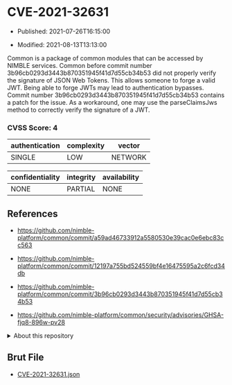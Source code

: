 # CVE-2021-32631

- Published: 2021-07-26T16:15:00

- Modified: 2021-08-13T13:13:00

Common is a package of common modules that can be accessed by NIMBLE services. Common before commit number 3b96cb0293d3443b870351945f41d7d55cb34b53 did not properly verify the signature of JSON Web Tokens. This allows someone to forge a valid JWT. Being able to forge JWTs may lead to authentication bypasses. Commit number 3b96cb0293d3443b870351945f41d7d55cb34b53 contains a patch for the issue. As a workaround, one may use the parseClaimsJws method to correctly verify the signature of a JWT.

### CVSS Score: **4**

| authentication | complexity | vector |
| --- | --- | --- |
| SINGLE | LOW | NETWORK |

| confidentiality | integrity | availability |
| --- | --- | --- |
| NONE | PARTIAL | NONE |

## References

* https://github.com/nimble-platform/common/commit/a59ad46733912a5580530e39cac0e6ebc83cc563

* https://github.com/nimble-platform/common/commit/12197a755bd524559bf4e16475595a2c6fcd34db

* https://github.com/nimble-platform/common/commit/3b96cb0293d3443b870351945f41d7d55cb34b53

* https://github.com/nimble-platform/common/security/advisories/GHSA-fjq8-896w-pv28

<details>
<summary>About this repository</summary> 

  This repository is part of the project [Live Hack CVE](https://github.com/Live-Hack-CVE). Main website can be found [www.live-hack.org](https://www.live-hack.org) 
  
  Made by [Sn0wAlice](https://github.com/Sn0wAlice) for the people that care about security and need to have a feed of the latest CVEs. Hope you enjoy it, don't forget to star the repo and follow me on [Twitter](https://twitter.com/Sn0wAlice) and [Github](https://github.com/Sn0wAlice). And that is my [personnal website](https://www.alice-snow.me/)

  - [Home Page](https://github.com/Live-Hack-CVE)
  - [Framework](https://github.com/Live-Hack-CVE/cve-framework)
  - [CVE database](https://github.com/Live-Hack-CVE/full_database)
  - [Changelog](https://github.com/Live-Hack-CVE/Changelog)
</details>

## Brut File

* [CVE-2021-32631.json](https://raw.githubusercontent.com/Live-Hack-CVE/full_database/main/cves/2021/CVE-2021-32631.json)

